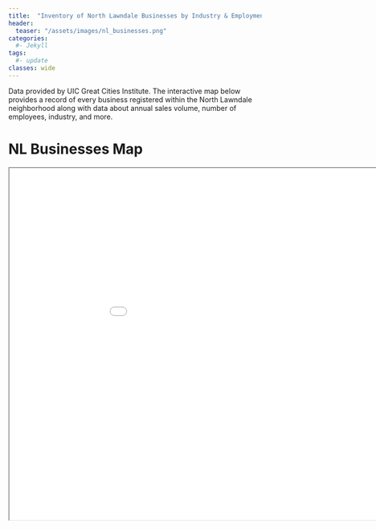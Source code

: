 ```yaml
---
title:  "Inventory of North Lawndale Businesses by Industry & Employment"
header:
  teaser: "/assets/images/nl_businesses.png"
categories: 
  #- Jekyll
tags:
  #- update
classes: wide
---
```

Data provided by UIC Great Cities Institute. The interactive map below provides a record of every business registered within the North Lawndale neighborhood along with data about annual sales volume, number of employees, industry, and more.

# NL Businesses Map

<iframe src="/assets/maps/nl_businesses_map.html" height="700" width="1000"></iframe>

